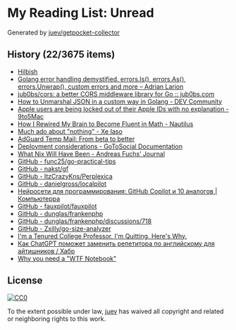 # My Reading List: Unread

Generated by [juev/getpocket-collector](https://github.com/juev/getpocket-collector)

## History (22/3675 items)

- [Hilbish](https://rosettea.github.io/Hilbish/)
- [Golang error handling demystified. errors.Is(), errors.As(), errors.Unwrap(), custom errors and more – Adrian Larion](https://adrianlarion.com/golang-error-handling-demystified-errors-is-errors-as-errors-unwrap-custom-errors-and-more/)
- [jub0bs/cors: a better CORS middleware library for Go :: jub0bs.com](https://jub0bs.com/posts/2024-04-27-jub0bs-cors-a-better-cors-middleware-library-for-go/)
- [How to Unmarshal JSON in a custom way in Golang - DEV Community](https://dev.to/arshamalh/how-to-unmarshal-json-in-a-custom-way-in-golang-42m5)
- [Apple users are being locked out of their Apple IDs with no explanation - 9to5Mac](https://9to5mac.com/2024/04/26/signed-out-of-apple-id-account-problem-password/)
- [How I Rewired My Brain to Become Fluent in Math - Nautilus](https://nautil.us/how-i-rewired-my-brain-to-become-fluent-in-math-235085/)
- [Much ado about "nothing" - Xe Iaso](https://xeiaso.net/blog/2024/much-ado-about-nothing/)
- [AdGuard Temp Mail: From beta to better](https://adguard.com/en/blog/adguard-temp-mail-release.html)
- [Deployment considerations - GoToSocial Documentation](https://docs.gotosocial.org/en/latest/getting_started/)
- [What Nix Will Have Been - Andreas Fuchs’ Journal](https://boinkor.net/2024/04/what-nix-will-have-been)
- [GitHub - func25/go-practical-tips](https://github.com/func25/go-practical-tips)
- [GitHub - nakst/gf](https://github.com/nakst/gf)
- [GitHub - ItzCrazyKns/Perplexica](https://github.com/ItzCrazyKns/Perplexica)
- [GitHub - danielgross/localpilot](https://github.com/danielgross/localpilot)
- [Нейросети для программирования: GitHub Copilot и 10 аналогов | Компьютерра](https://www.computerra.ru/294035/nejroseti-dlya-programmirovaniya-github-copilot-i-10-ego-analogov/)
- [GitHub - fauxpilot/fauxpilot](https://github.com/fauxpilot/fauxpilot)
- [GitHub - dunglas/frankenphp](https://github.com/dunglas/frankenphp)
- [GitHub - dunglas/frankenphp/discussions/718](https://github.com/dunglas/frankenphp/discussions/718)
- [GitHub - Zxilly/go-size-analyzer](https://github.com/Zxilly/go-size-analyzer)
- [I'm a Tenured College Professor. I'm Quitting. Here's Why.](https://okdoomer.io/im-a-professor-heres-why-im-walking-away-from-my-tenure)
- [Как ChatGPT поможет заменить репетитора по английскому для айтишников / Хабр](https://habr.com/ru/articles/811063/)
- [Why you need a "WTF Notebook"](https://www.simplermachines.com/why-you-need-a-wtf-notebook/)

## License

[![CC0](https://mirrors.creativecommons.org/presskit/buttons/88x31/svg/cc-zero.svg)](https://creativecommons.org/publicdomain/zero/1.0/)

To the extent possible under law, [juev](https://github.com/juev) has waived all copyright and related or neighboring rights to this work.

